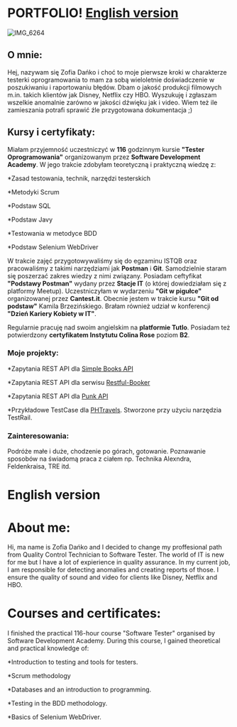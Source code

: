 # PORTFOLIO! [English version](#english-version)


![IMG_6264](https://user-images.githubusercontent.com/102677799/210249109-14005ed3-d44c-4f28-8de4-2e9c61935e00.JPG)


## O mnie:
Hej, nazywam się Zofia Dańko i choć to moje pierwsze kroki w charakterze testerki oprogramowania to mam za sobą wieloletnie doświadczenie w poszukiwaniu 
i raportowaniu błędów. Dbam o jakość produkcji filmowych m.in. takich klientów jak Disney, Netflix czy HBO. Wyszukuję i zgłaszam wszelkie anomalnie zarówno w jakości dźwięku jak i video. Wiem też ile zamieszania potrafi sprawić źle przygotowana dokumentacja ;) 
## Kursy i certyfikaty:
Miałam przyjemność uczestniczyć w **116** godzinnym kursie **"Tester Oprogramowania"** organizowanym przez **Software Development Academy**. W jego trakcie zdobyłam teoretyczną i praktyczną wiedzę z:

*Zasad testowania, technik, narzędzi testerskich

*Metodyki Scrum

*Podstaw SQL

*Podstaw Javy

*Testowania w metodyce BDD

*Podstaw Selenium WebDriver


W trakcie zajęć przygotowywaliśmy się do egzaminu ISTQB oraz pracowaliśmy z takimi narzędziami jak **Postman** i **Git**. Samodzielnie staram się poszerzać zakres wiedzy z nimi związany. Posiadam ceftyfikat **"Podstawy Postman"** wydany przez **Stacje IT** (o której dowiedziałam się z platformy Meetup). Uczestniczyłam w wydarzeniu **"Git w pigułce"** organizowanej przez **Cantest.it**. Obecnie jestem w trakcie kursu **"Git od podstaw"** Kamila Brzezińskiego. Brałam również udział w konferencji **"Dzień Kariery Kobiety w IT"**.

Regularnie pracuję nad swoim angielskim na **platformie Tutlo**. Posiadam też potwierdzony **certyfikatem Instytutu Colina Rose** poziom **B2**.

### Moje projekty:
*Zapytania REST API dla [Simple Books API](https://github.com/vdespa/introduction-to-postman-course/blob/main/simple-books-api.md)
 
*Zapytania REST API dla serwisu [Restful-Booker](https://restful-booker.herokuapp.com/)

*Zapytania REST API dla [Punk API](https://punkapi.com/documentation/v2)

*Przykładowe TestCase dla [PHTravels](https://phptravels.net/). Stworzone przy użyciu narzędzia TestRail.

### Zainteresowania:
Podróże małe i duże, chodzenie po górach, gotowanie.
Poznawanie sposobów na świadomą praca z ciałem np. Technika Alexndra, Feldenkraisa, TRE itd.

# English version

# About me:
Hi, ma name is Zofia Dańko and I decided to change my proffesional path from Quality Control Technician to Software Tester.  The world of IT is new for me but I have a lot of expierience in quality assurance. In my current job, I am responsible for detecting anomalies and creating reports of those. I ensure the quality of sound and video for clients like Disney, Netflix and HBO.

# Courses and certificates:
I finished the practical  116-hour course "Software Tester" organised by Software Development Academy. During this course, I gained theoretical and practical knowledge of:


*Introduction to testing and tools for testers.

*Scrum methodology

*Databases and an introduction to programming.

*Testing in the BDD methodology.

*Basics of Selenium WebDriver.





